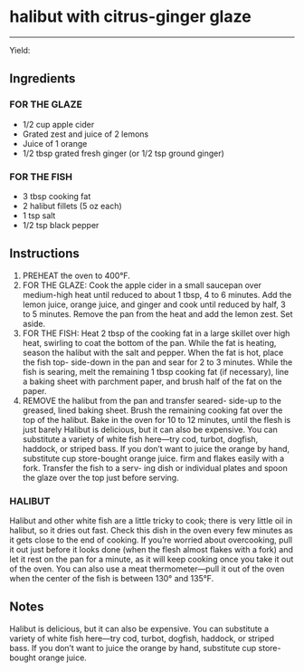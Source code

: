 # halibut with citrus-ginger glaze
---
Yield: 

## Ingredients
### FOR THE GLAZE
- 1/2 cup apple cider
- Grated zest and juice of 2 lemons
- Juice of 1 orange
- 1/2 tbsp grated fresh ginger (or 1/2 tsp ground ginger)

### FOR THE FISH
- 3 tbsp cooking fat
- 2 halibut fillets (5 oz each)
- 1 tsp salt
- 1/2 tsp black pepper

## Instructions
1. PREHEAT the oven to 400°F.
2. FOR THE GLAZE: Cook the apple cider in a small
saucepan over medium-high heat until reduced to about
1 tbsp, 4 to 6 minutes. Add the lemon juice, orange
juice, and ginger and cook until reduced by half, 3 to 5
minutes. Remove the pan from the heat and add the lemon
zest. Set aside.
3. FOR THE FISH: Heat 2 tbsp of the cooking fat in
a large skillet over high heat, swirling to coat the bottom
of the pan. While the fat is heating, season the halibut with
the salt and pepper. When the fat is hot, place the fish top-
side-down in the pan and sear for 2 to 3 minutes. While the
fish is searing, melt the remaining 1 tbsp cooking fat
(if necessary), line a baking sheet with parchment paper,
and brush half of the fat on the paper.
4. REMOVE the halibut from the pan and transfer seared-
side-up to the greased, lined baking sheet. Brush the
remaining cooking fat over the top of the halibut. Bake in
the oven for 10 to 12 minutes, until the flesh is just barely
Halibut is delicious, but it can also
be expensive. You can substitute a
variety of white fish here—try cod,
turbot, dogfish, haddock, or striped
bass. If you don’t want to juice
the orange by hand, substitute
cup store-bought orange juice.
firm and flakes easily with a fork. Transfer the fish to a serv-
ing dish or individual plates and spoon the glaze over the
top just before serving.

### HALIBUT 
Halibut and other white fish are a little tricky
to cook; there is very little oil in halibut, so it dries out fast.
Check this dish in the oven every few minutes as it gets close
to the end of cooking. If you’re worried about overcooking, pull
it out just before it looks done (when the flesh almost flakes
with a fork) and let it rest on the pan for a minute, as it will
keep cooking once you take it out of the oven. You can also use
a meat thermometer—pull it out of the oven when the center of
the fish is between 130° and 135°F.

## Notes

Halibut is delicious, but it can also
be expensive. You can substitute a
variety of white fish here—try cod,
turbot, dogfish, haddock, or striped
bass. If you don’t want to juice
the orange by hand, substitute
cup store-bought orange juice.
